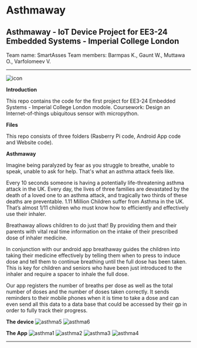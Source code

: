 # **Asthmaway**
## Asthmaway - IoT Device Project for EE3-24 Embedded Systems - Imperial College London

Team name: SmartAsses
Team members: Barmpas K., Gaunt W., Muttawa O., Varfolomeev V.

---

[asthma1]: (./imgs/asthma00001.jpg=50x50)
[asthma2]: ./imgs/asthma00002.jpg
[asthma3]: ./imgs/asthma00003.jpg
[asthma4]: ./imgs/asthma00004.jpg
[asthma5]: ./imgs/asthma00005.jpg
[asthma6]: ./imgs/asthma00006.jpg

[icon]: ./imgs/icon.png

![icon]

**Introduction**

This repo contains the code for the first project for EE3-24 Embedded Systems - Imperial College London modole.
Coursework: Design an Internet-of-things ubiquitous sensor with micropython.

**Files**

This repo consists of three folders (Rasberry Pi code, Android App code and Website code).

**Asthmaway**

Imagine being paralyzed by fear as you struggle to breathe, unable to speak, unable to ask for help. That's what an asthma attack feels like.

Every 10 seconds someone is having a potentially life-threatening asthma attack in the UK. Every day, the lives of three families are devastated by the death of a loved one to an asthma attack, and tragically two thirds of these deaths are preventable.
1.11 Million Children suffer from Asthma in the UK. That’s almost 1/11 children who must know how to efficiently and effectively use their inhaler.

Breathaway allows children to do just that! By providing them and their parents with vital real time information on the intake of their prescribed dose of inhaler medicine.
 
In conjunction with our android app breathaway guides the children into taking their medicine effectively by telling them when to press to induce dose and tell them to continue breathing until the full dose has been taken. This is key for children and seniors who have been just introduced to the inhaler and require a spacer to inhale the full dose.

Our app registers the number of breaths per dose as well as the total number of doses and the number of doses taken correctly. It sends reminders to their mobile phones when it is time to take a dose and can even send all this data to a data base that could be accessed by their gp in order to fully track their progress.

**The device**
![asthma5]
![asthma6]


**The App**
![asthma1]
![asthma2]
![asthma3]
![asthma4]

---

